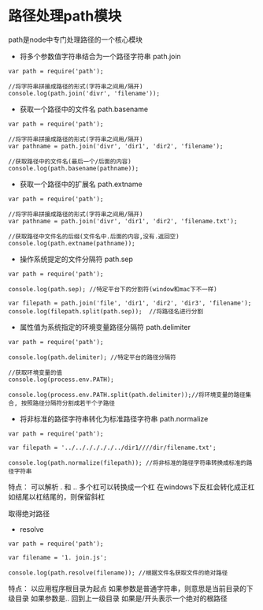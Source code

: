 # 路径处理path模块
path是node中专门处理路径的一个核心模块


- 将多个参数值字符串结合为一个路径字符串
path.join
```
var path = require('path');

//将字符串拼接成路径的形式(字符串之间用/隔开)
console.log(path.join('divr', 'filename'));
```

- 获取一个路径中的文件名
path.basename
```
var path = require('path');

//将字符串拼接成路径的形式(字符串之间用/隔开)
var pathname = path.join('divr', 'dir1', 'dir2', 'filename');

//获取路径中的文件名(最后一个/后面的内容)
console.log(path.basename(pathname));
```


- 获取一个路径中的扩展名
path.extname
```
var path = require('path');

//将字符串拼接成路径的形式(字符串之间用/隔开)
var pathname = path.join('divr', 'dir1', 'dir2', 'filename.txt');

//获取路径中文件名的后缀(文件名中.后面的内容,没有.返回空)
console.log(path.extname(pathname));
```

- 操作系统提定的文件分隔符
path.sep
```
var path = require('path');

console.log(path.sep); //特定平台下的分割符(window和mac下不一样)

var filepath = path.join('file', 'dir1', 'dir2', 'dir3', 'filename');
console.log(filepath.split(path.sep));  //将路径名进行分割
```


- 属性值为系统指定的环境变量路径分隔符
path.delimiter
```
var path = require('path');

console.log(path.delimiter); //特定平台的路径分隔符

//获取环境变量的值
console.log(process.env.PATH);

console.log(process.env.PATH.split(path.delimiter));//将环境变量的路径集合, 按照路径分隔符分割成若干个子路径
```

- 将非标准的路径字符串转化为标准路径字符串
path.normalize
```
var path = require('path');

var filepath = '../../././././../dir1////dir/filename.txt';

console.log(path.normalize(filepath)); //将非标准的路径字符串转换成标准的路径字符串
```

特点：
可以解析 . 和 ..
多个杠可以转换成一个杠
在windows下反杠会转化成正杠
如结尾以杠结尾的，则保留斜杠


取得绝对路径
- resolve
```
var path = require('path');

var filename = '1. join.js';

console.log(path.resolve(filename)); //根据文件名获取文件的绝对路径

```

特点：
以应用程序根目录为起点
如果参数是普通字符串，则意思是当前目录的下级目录
如果参数是.. 回到上一级目录
如果是/开头表示一个绝对的根路径